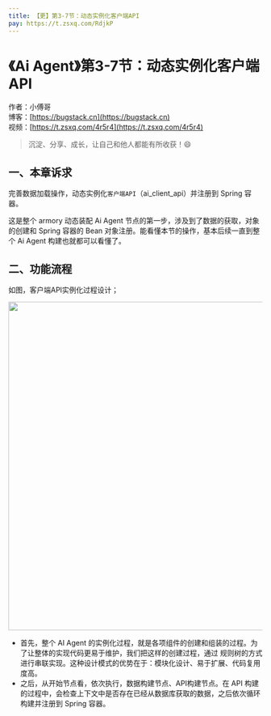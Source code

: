 ```yaml
---
title: 【更】第3-7节：动态实例化客户端API
pay: https://t.zsxq.com/RdjkP
---
```


# 《Ai Agent》第3-7节：动态实例化客户端API

作者：小傅哥
<br/>博客：[https://bugstack.cn](https://bugstack.cn)
<br/>视频：[https://t.zsxq.com/4r5r4](https://t.zsxq.com/4r5r4)

> 沉淀、分享、成长，让自己和他人都能有所收获！😄

## 一、本章诉求

完善数据加载操作，动态实例化`客户端API`（ai_client_api）并注册到 Spring 容器。

这是整个 armory 动态装配 Ai Agent 节点的第一步，涉及到了数据的获取，对象的创建和 Spring 容器的 Bean 对象注册。能看懂本节的操作，基本后续一直到整个 Ai Agent 构建也就都可以看懂了。

## 二、功能流程

如图，客户端API实例化过程设计；

<div align="center">
    <img src="https://bugstack.cn/images/article/project/ai-rag-knowledge/ai-rag-knowledge-3-7-01.png" width="650px">
</div>

- 首先，整个 AI Agent 的实例化过程，就是各项组件的创建和组装的过程。为了让整体的实现代码更易于维护，我们把这样的创建过程，通过 规则树的方式 进行串联实现。这种设计模式的优势在于：模块化设计、易于扩展、代码复用度高。
- 之后，从开始节点看，依次执行，数据构建节点、API构建节点。在 API 构建的过程中，会检查上下文中是否存在已经从数据库获取的数据，之后依次循环构建并注册到 Spring 容器。
